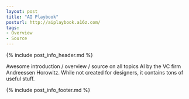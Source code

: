 ```yaml
---
layout: post
title: "AI Playbook"
posturl: http://aiplaybook.a16z.com/
tags:
- Overview
- Source
---
```


{% include post_info_header.md %}

Awesome introduction / overview / source on all topics AI by the VC firm Andreessen Horowitz. While not created for designers, it contains tons of useful stuff.

<!--more-->
{% include post_info_footer.md %}
